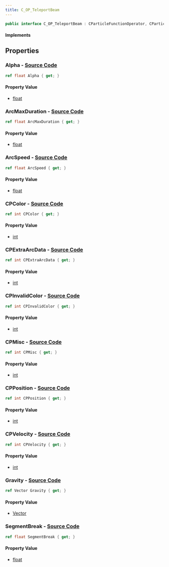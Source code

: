 ```yaml
---
title: C_OP_TeleportBeam
---
```


```csharp
public interface C_OP_TeleportBeam : CParticleFunctionOperator, CParticleFunction, ISchemaClass<CParticleFunction>, ISchemaClass<CParticleFunctionOperator>, ISchemaClass<C_OP_TeleportBeam>, ISchemaField, ISchemaClass, INativeHandle
```

#### Implements

## Properties

### **Alpha** - [Source Code](https://github.com/swiftly-solution/swiftlys2/blob/main/managed/src/SwiftlyS2.Generated/Schemas/Interfaces/C_OP_TeleportBeam.cs#L36)

```csharp
ref float Alpha { get; }
```

#### Property Value

- [float](https://learn.microsoft.com/dotnet/api/system.single)

### **ArcMaxDuration** - [Source Code](https://github.com/swiftly-solution/swiftlys2/blob/main/managed/src/SwiftlyS2.Generated/Schemas/Interfaces/C_OP_TeleportBeam.cs#L30)

```csharp
ref float ArcMaxDuration { get; }
```

#### Property Value

- [float](https://learn.microsoft.com/dotnet/api/system.single)

### **ArcSpeed** - [Source Code](https://github.com/swiftly-solution/swiftlys2/blob/main/managed/src/SwiftlyS2.Generated/Schemas/Interfaces/C_OP_TeleportBeam.cs#L34)

```csharp
ref float ArcSpeed { get; }
```

#### Property Value

- [float](https://learn.microsoft.com/dotnet/api/system.single)

### **CPColor** - [Source Code](https://github.com/swiftly-solution/swiftlys2/blob/main/managed/src/SwiftlyS2.Generated/Schemas/Interfaces/C_OP_TeleportBeam.cs#L22)

```csharp
ref int CPColor { get; }
```

#### Property Value

- [int](https://learn.microsoft.com/dotnet/api/system.int32)

### **CPExtraArcData** - [Source Code](https://github.com/swiftly-solution/swiftlys2/blob/main/managed/src/SwiftlyS2.Generated/Schemas/Interfaces/C_OP_TeleportBeam.cs#L26)

```csharp
ref int CPExtraArcData { get; }
```

#### Property Value

- [int](https://learn.microsoft.com/dotnet/api/system.int32)

### **CPInvalidColor** - [Source Code](https://github.com/swiftly-solution/swiftlys2/blob/main/managed/src/SwiftlyS2.Generated/Schemas/Interfaces/C_OP_TeleportBeam.cs#L24)

```csharp
ref int CPInvalidColor { get; }
```

#### Property Value

- [int](https://learn.microsoft.com/dotnet/api/system.int32)

### **CPMisc** - [Source Code](https://github.com/swiftly-solution/swiftlys2/blob/main/managed/src/SwiftlyS2.Generated/Schemas/Interfaces/C_OP_TeleportBeam.cs#L20)

```csharp
ref int CPMisc { get; }
```

#### Property Value

- [int](https://learn.microsoft.com/dotnet/api/system.int32)

### **CPPosition** - [Source Code](https://github.com/swiftly-solution/swiftlys2/blob/main/managed/src/SwiftlyS2.Generated/Schemas/Interfaces/C_OP_TeleportBeam.cs#L16)

```csharp
ref int CPPosition { get; }
```

#### Property Value

- [int](https://learn.microsoft.com/dotnet/api/system.int32)

### **CPVelocity** - [Source Code](https://github.com/swiftly-solution/swiftlys2/blob/main/managed/src/SwiftlyS2.Generated/Schemas/Interfaces/C_OP_TeleportBeam.cs#L18)

```csharp
ref int CPVelocity { get; }
```

#### Property Value

- [int](https://learn.microsoft.com/dotnet/api/system.int32)

### **Gravity** - [Source Code](https://github.com/swiftly-solution/swiftlys2/blob/main/managed/src/SwiftlyS2.Generated/Schemas/Interfaces/C_OP_TeleportBeam.cs#L28)

```csharp
ref Vector Gravity { get; }
```

#### Property Value

- [Vector](/docs/api/shared/natives/vector)

### **SegmentBreak** - [Source Code](https://github.com/swiftly-solution/swiftlys2/blob/main/managed/src/SwiftlyS2.Generated/Schemas/Interfaces/C_OP_TeleportBeam.cs#L32)

```csharp
ref float SegmentBreak { get; }
```

#### Property Value

- [float](https://learn.microsoft.com/dotnet/api/system.single)

